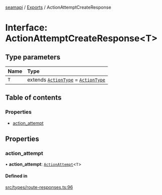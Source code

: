 [seamapi](../README.md) / [Exports](../modules.md) / ActionAttemptCreateResponse

# Interface: ActionAttemptCreateResponse<T\>

## Type parameters

| Name | Type |
| :------ | :------ |
| `T` | extends [`ActionType`](../modules.md#actiontype) = [`ActionType`](../modules.md#actiontype) |

## Table of contents

### Properties

- [action\_attempt](ActionAttemptCreateResponse.md#action_attempt)

## Properties

### action\_attempt

• **action\_attempt**: [`ActionAttempt`](../modules.md#actionattempt)<`T`\>

#### Defined in

[src/types/route-responses.ts:96](https://github.com/seamapi/javascript/blob/main/src/types/route-responses.ts#L96)
